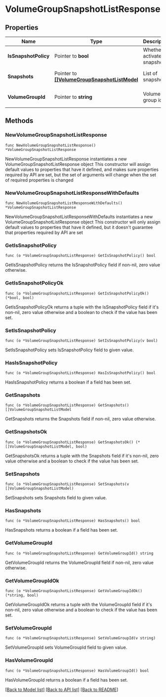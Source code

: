# VolumeGroupSnapshotListResponse

## Properties

Name | Type | Description | Notes
------------ | ------------- | ------------- | -------------
**IsSnapshotPolicy** | Pointer to **bool** | Whether to activate snapshot | [optional] [default to false]
**Snapshots** | Pointer to [**[]VolumeGroupSnapshotListModel**](VolumeGroupSnapshotListModel.md) | List of snapshots | [optional] [default to []]
**VolumeGroupId** | Pointer to **string** | Volume group id | [optional] [default to ""]

## Methods

### NewVolumeGroupSnapshotListResponse

`func NewVolumeGroupSnapshotListResponse() *VolumeGroupSnapshotListResponse`

NewVolumeGroupSnapshotListResponse instantiates a new VolumeGroupSnapshotListResponse object
This constructor will assign default values to properties that have it defined,
and makes sure properties required by API are set, but the set of arguments
will change when the set of required properties is changed

### NewVolumeGroupSnapshotListResponseWithDefaults

`func NewVolumeGroupSnapshotListResponseWithDefaults() *VolumeGroupSnapshotListResponse`

NewVolumeGroupSnapshotListResponseWithDefaults instantiates a new VolumeGroupSnapshotListResponse object
This constructor will only assign default values to properties that have it defined,
but it doesn't guarantee that properties required by API are set

### GetIsSnapshotPolicy

`func (o *VolumeGroupSnapshotListResponse) GetIsSnapshotPolicy() bool`

GetIsSnapshotPolicy returns the IsSnapshotPolicy field if non-nil, zero value otherwise.

### GetIsSnapshotPolicyOk

`func (o *VolumeGroupSnapshotListResponse) GetIsSnapshotPolicyOk() (*bool, bool)`

GetIsSnapshotPolicyOk returns a tuple with the IsSnapshotPolicy field if it's non-nil, zero value otherwise
and a boolean to check if the value has been set.

### SetIsSnapshotPolicy

`func (o *VolumeGroupSnapshotListResponse) SetIsSnapshotPolicy(v bool)`

SetIsSnapshotPolicy sets IsSnapshotPolicy field to given value.

### HasIsSnapshotPolicy

`func (o *VolumeGroupSnapshotListResponse) HasIsSnapshotPolicy() bool`

HasIsSnapshotPolicy returns a boolean if a field has been set.

### GetSnapshots

`func (o *VolumeGroupSnapshotListResponse) GetSnapshots() []VolumeGroupSnapshotListModel`

GetSnapshots returns the Snapshots field if non-nil, zero value otherwise.

### GetSnapshotsOk

`func (o *VolumeGroupSnapshotListResponse) GetSnapshotsOk() (*[]VolumeGroupSnapshotListModel, bool)`

GetSnapshotsOk returns a tuple with the Snapshots field if it's non-nil, zero value otherwise
and a boolean to check if the value has been set.

### SetSnapshots

`func (o *VolumeGroupSnapshotListResponse) SetSnapshots(v []VolumeGroupSnapshotListModel)`

SetSnapshots sets Snapshots field to given value.

### HasSnapshots

`func (o *VolumeGroupSnapshotListResponse) HasSnapshots() bool`

HasSnapshots returns a boolean if a field has been set.

### GetVolumeGroupId

`func (o *VolumeGroupSnapshotListResponse) GetVolumeGroupId() string`

GetVolumeGroupId returns the VolumeGroupId field if non-nil, zero value otherwise.

### GetVolumeGroupIdOk

`func (o *VolumeGroupSnapshotListResponse) GetVolumeGroupIdOk() (*string, bool)`

GetVolumeGroupIdOk returns a tuple with the VolumeGroupId field if it's non-nil, zero value otherwise
and a boolean to check if the value has been set.

### SetVolumeGroupId

`func (o *VolumeGroupSnapshotListResponse) SetVolumeGroupId(v string)`

SetVolumeGroupId sets VolumeGroupId field to given value.

### HasVolumeGroupId

`func (o *VolumeGroupSnapshotListResponse) HasVolumeGroupId() bool`

HasVolumeGroupId returns a boolean if a field has been set.


[[Back to Model list]](../README.md#documentation-for-models) [[Back to API list]](../README.md#documentation-for-api-endpoints) [[Back to README]](../README.md)


